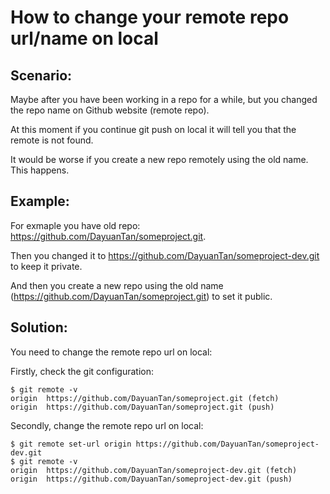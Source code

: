 # How to change your remote repo url/name on local 

## Scenario:

Maybe after you have been working in a repo for a while, but you changed the repo name on Github website (remote repo). 

At this moment if you continue git push on local it will tell you that the remote is not found.

It would be worse if you create a new repo remotely using the old name. This happens. 


## Example:

For exmaple you have old repo: https://github.com/DayuanTan/someproject.git. 

Then you changed it to https://github.com/DayuanTan/someproject-dev.git to keep it private. 

And then you create a new repo using the old name (https://github.com/DayuanTan/someproject.git) to set it public.


## Solution:

You need to change the remote repo url on local:

Firstly, check the git configuration:
```
$ git remote -v
origin	https://github.com/DayuanTan/someproject.git (fetch)
origin	https://github.com/DayuanTan/someproject.git (push)
```

Secondly, change the remote repo url on local:
```
$ git remote set-url origin https://github.com/DayuanTan/someproject-dev.git
$ git remote -v
origin	https://github.com/DayuanTan/someproject-dev.git (fetch)
origin	https://github.com/DayuanTan/someproject-dev.git (push)
```
